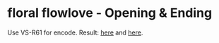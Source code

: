# floral flowlove - Opening & Ending
Use VS-R61 for encode.
Result: [here](https://share.dmhy.org/topics/view/626657_lu-ul_floral_flowlove_-_OP_ED_HEVC-YUV444-10bit_1080p_FLAC.html) and [here](https://share.dmhy.org/topics/view/626658_lu-ul_floral_flowlove_-_OP_ED_AVC-8bit_1080p_AAC.html).